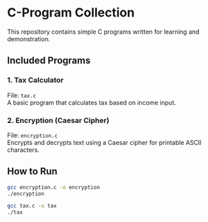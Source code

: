 # C-Program Collection

This repository contains simple C programs written for learning and demonstration.

## Included Programs

### 1. Tax Calculator
File: `tax.c`  
A basic program that calculates tax based on income input.

### 2. Encryption (Caesar Cipher)
File: `encryption.c`  
Encrypts and decrypts text using a Caesar cipher for printable ASCII characters.

## How to Run

```bash
gcc encryption.c -o encryption
./encryption

gcc tax.c -o tax
./tax
